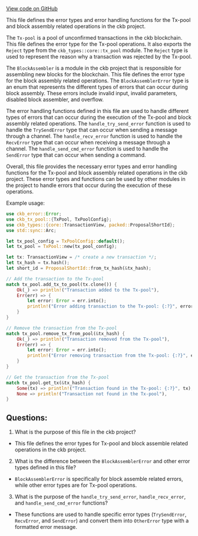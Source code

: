 [View code on GitHub](https://github.com/nervosnetwork/ckb/blob/develop/tx-pool/src/error.rs)

This file defines the error types and error handling functions for the Tx-pool and block assembly related operations in the ckb project.

The `Tx-pool` is a pool of unconfirmed transactions in the ckb blockchain. This file defines the error type for the Tx-pool operations. It also exports the `Reject` type from the `ckb_types::core::tx_pool` module. The `Reject` type is used to represent the reason why a transaction was rejected by the Tx-pool.

The `BlockAssembler` is a module in the ckb project that is responsible for assembling new blocks for the blockchain. This file defines the error type for the block assembly related operations. The `BlockAssemblerError` type is an enum that represents the different types of errors that can occur during block assembly. These errors include invalid input, invalid parameters, disabled block assembler, and overflow.

The error handling functions defined in this file are used to handle different types of errors that can occur during the execution of the Tx-pool and block assembly related operations. The `handle_try_send_error` function is used to handle the `TrySendError` type that can occur when sending a message through a channel. The `handle_recv_error` function is used to handle the `RecvError` type that can occur when receiving a message through a channel. The `handle_send_cmd_error` function is used to handle the `SendError` type that can occur when sending a command.

Overall, this file provides the necessary error types and error handling functions for the Tx-pool and block assembly related operations in the ckb project. These error types and functions can be used by other modules in the project to handle errors that occur during the execution of these operations.

Example usage:

```rust
use ckb_error::Error;
use ckb_tx_pool::{TxPool, TxPoolConfig};
use ckb_types::{core::TransactionView, packed::ProposalShortId};
use std::sync::Arc;

let tx_pool_config = TxPoolConfig::default();
let tx_pool = TxPool::new(tx_pool_config);

let tx: TransactionView = /* create a new transaction */;
let tx_hash = tx.hash();
let short_id = ProposalShortId::from_tx_hash(&tx_hash);

// Add the transaction to the Tx-pool
match tx_pool.add_tx_to_pool(tx.clone()) {
    Ok(_) => println!("Transaction added to the Tx-pool"),
    Err(err) => {
        let error: Error = err.into();
        println!("Error adding transaction to the Tx-pool: {:?}", error);
    }
}

// Remove the transaction from the Tx-pool
match tx_pool.remove_tx_from_pool(&tx_hash) {
    Ok(_) => println!("Transaction removed from the Tx-pool"),
    Err(err) => {
        let error: Error = err.into();
        println!("Error removing transaction from the Tx-pool: {:?}", error);
    }
}

// Get the transaction from the Tx-pool
match tx_pool.get_tx(&tx_hash) {
    Some(tx) => println!("Transaction found in the Tx-pool: {:?}", tx),
    None => println!("Transaction not found in the Tx-pool"),
}
```
## Questions:
 1. What is the purpose of this file in the ckb project?
- This file defines the error types for Tx-pool and block assemble related operations in the ckb project.

2. What is the difference between the `BlockAssemblerError` and other error types defined in this file?
- `BlockAssemblerError` is specifically for block assemble related errors, while other error types are for Tx-pool operations.

3. What is the purpose of the `handle_try_send_error`, `handle_recv_error`, and `handle_send_cmd_error` functions?
- These functions are used to handle specific error types (`TrySendError`, `RecvError`, and `SendError`) and convert them into `OtherError` type with a formatted error message.
